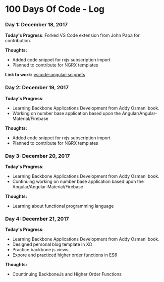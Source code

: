 # 100 Days Of Code - Log

### Day 1: December 18, 2017

**Today's Progress**: Forked VS Code extension from John Papa for contribution.

**Thoughts:** 
- Added code snippet for rxjs subscription import
- Planned to contribute for NGRX templates

**Link to work:** [vscode-angular-snippets](https://github.com/mumairofficial/vscode-angular-snippets.git)


### Day 2: December 19, 2017

**Today's Progress**: 
- Learning Backbone Applications Development from Addy Osmani book.
- Working on number base application based upon the Angular/Angular-Material/Firebase

**Thoughts:** 
- Added code snippet for rxjs subscription import
- Planned to contribute for NGRX templates

### Day 3: December 20, 2017

**Today's Progress**: 
- Learning Backbone Applications Development from Addy Osmani book.
- Continuing working on number base application based upon the Angular/Angular-Material/Firebase

**Thoughts:** 
- Learning about functional programming language

### Day 4: December 21, 2017

**Today's Progress**: 
- Learning Backbone Applications Development from Addy Osmani book.
- Designed personal blog template in XD
- Practice backbone js views
- Expore and practiced higher order functions in ES6

**Thoughts:** 
- Countinuing BackboneJs and Higher Order Functions
